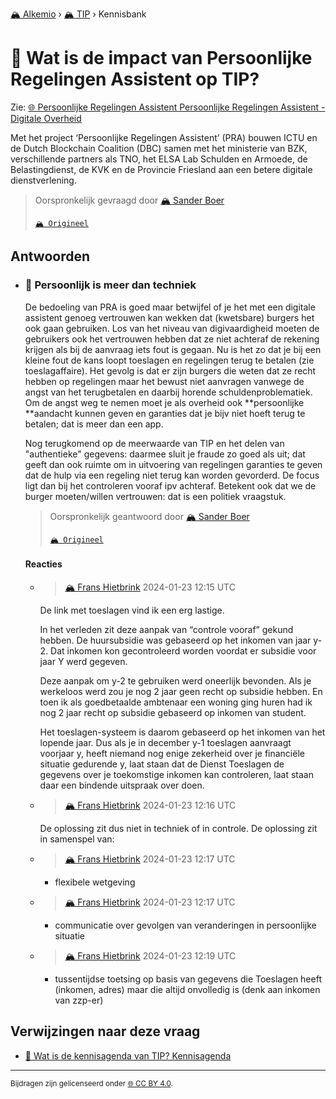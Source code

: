 [🏔️ Alkemio](https://welcome.alkem.io/) › [🏔️ TIP](https://alkem.io/tip/dashboard) › Kennisbank
# 📄 Wat is de impact van Persoonlijke Regelingen Assistent op TIP?
Zie: [🌐 Persoonlijke Regelingen Assistent Persoonlijke Regelingen Assistent - Digitale Overheid](https://www.digitaleoverheid.nl/overzicht-van-alle-onderwerpen/dienstverlening-aan-burgers-en-ondernemers/persoonlijke-regelingen-assistent/)

Met het project ‘Persoonlijke Regelingen Assistent’ (PRA) bouwen ICTU en de Dutch Blockchain Coalition (DBC) samen met het ministerie van BZK, verschillende partners als TNO, het ELSA Lab Schulden en Armoede, de Belastingdienst, de KVK en de Provincie Friesland aan een betere digitale dienstverlening.
> Oorspronkelijk gevraagd door [🏔️ Sander Boer](https://alkem.io/user/sander-boer-499)
>
> [`🏔️ Origineel`](https://alkem.io/tip/collaboration/watisdeimpactvan-169)

## Antwoorden
- ### <a id="persoonlijkismeer-4553"></a> 📌 Persoonlijk is meer dan techniek
  De bedoeling van PRA is goed maar betwijfel of je het met een digitale assistent genoeg vertrouwen kan wekken dat (kwetsbare) burgers het ook gaan gebruiken. Los van het niveau van digivaardigheid moeten de gebruikers ook het vertrouwen hebben dat ze niet achteraf de rekening krijgen als bij de aanvraag iets fout is gegaan. Nu is het zo dat je bij een kleine fout de kans loopt toeslagen en regelingen terug te betalen (zie toeslagaffaire). Het gevolg is dat er zijn burgers die weten dat ze recht hebben op regelingen maar het bewust niet aanvragen vanwege de angst van het terugbetalen en daarbij horende schuldenproblematiek. Om de angst weg te nemen moet je als overheid ook \*\*persoonlijke \*\*aandacht kunnen geven en garanties dat je bijv niet hoeft terug te betalen; dat is meer dan een app.
  
  Nog terugkomend op de meerwaarde van TIP en het delen van "authentieke" gegevens: daarmee sluit je fraude zo goed als uit; dat geeft dan ook ruimte om in uitvoering van regelingen garanties te geven dat de hulp via een regeling niet terug kan worden gevorderd. De focus ligt dan bij het controleren vooraf ipv achteraf. Betekent ook dat we de burger moeten/willen vertrouwen: dat is een politiek vraagstuk.

  > Oorspronkelijk geantwoord door [🏔️ Sander Boer](https://alkem.io/tip/collaboration/watisdeimpactvan-169/posts/persoonlijkismeer-4553)
  >
  > [`🏔️ Origineel`](https://alkem.io/tip/collaboration/watisdeimpactvan-169/posts/persoonlijkismeer-4553)

  #### Reacties
    - > [🏔️ Frans Hietbrink](https://alkem.io/user/frans-hietbrink-4477) 2024-01-23 12:15 UTC
          
      De link met toeslagen vind ik een erg lastige. 
      
      In het verleden zit deze aanpak  van “controle vooraf” gekund hebben. 
      De huursubsidie was gebaseerd op het inkomen van jaar y-2. Dat inkomen kon gecontroleerd worden voordat er subsidie voor jaar Y werd gegeven. 
      
      Deze aanpak om y-2 te gebruiken werd oneerlijk bevonden. Als je werkeloos werd zou je nog 2 jaar geen recht op subsidie hebben. 
      En toen ik als goedbetaalde ambtenaar een woning ging huren had ik nog 2 jaar recht op subsidie gebaseerd op inkomen van student. 
      
      Het toeslagen-systeem is daarom gebaseerd op het inkomen van het  lopende jaar. Dus als je in december y-1 toeslagen aanvraagt voorjaar y, heeft niemand nog enige zekerheid over je financiële situatie gedurende y, laat staan dat de Dienst Toeslagen de gegevens over je toekomstige inkomen kan controleren, laat staan daar een bindende uitspraak over doen. 
    - > [🏔️ Frans Hietbrink](https://alkem.io/user/frans-hietbrink-4477) 2024-01-23 12:16 UTC
          
       De oplossing zit dus niet in techniek of in controle. De oplossing zit in samenspel van:
    - > [🏔️ Frans Hietbrink](https://alkem.io/user/frans-hietbrink-4477) 2024-01-23 12:17 UTC
          
      - flexibele wetgeving
    - > [🏔️ Frans Hietbrink](https://alkem.io/user/frans-hietbrink-4477) 2024-01-23 12:17 UTC
          
      - communicatie over gevolgen van veranderingen in persoonlijke situatie
    - > [🏔️ Frans Hietbrink](https://alkem.io/user/frans-hietbrink-4477) 2024-01-23 12:19 UTC
          
      - tussentijdse toetsing op basis van gegevens die Toeslagen heeft (inkomen, adres) maar die altijd onvolledig is (denk aan inkomen van zzp-er)
## Verwijzingen naar deze vraag
- [📌 Wat is de kennisagenda van TIP? Kennisagenda](watisdekennisagen-9941.md#kennisagenda-5711)
* * *
<small>Bijdragen zijn gelicenseerd onder [🌐 CC BY 4.0](https://creativecommons.org/licenses/by/4.0/deed.nl).</small>
